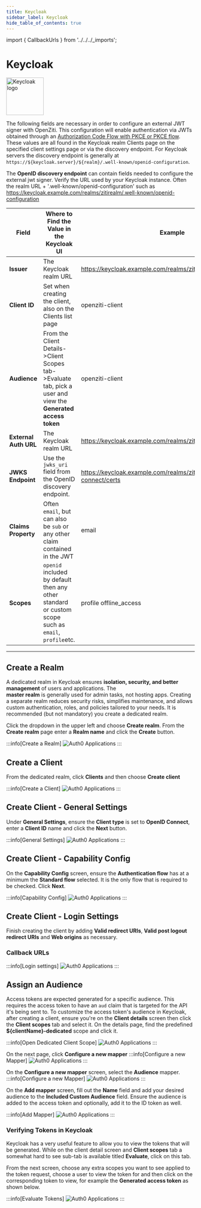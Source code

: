 ```yaml
---
title: Keycloak
sidebar_label: Keycloak
hide_table_of_contents: true
---
```


import { CallbackUrls } from '../../../_imports';

# Keycloak

<img src="/icons/logo-keycloak.svg" alt="Keycloak logo" height="100px"/>

The following fields are necessary in order to configure an external JWT signer with OpenZiti. This configuration will
enable authentication via JWTs obtained through an
[Authorization Code Flow with PKCE or PKCE flow](https://oauth.net/2/pkce/). These values are all found in the 
Keycloak realm Clients page on the specified client settings page or via the discovery endpoint. For Keycloak 
servers the discovery endpoint is generally at `https://${keycloak.server}/${realm}/.well-known/openid-configuration`.

The **OpenID discovery endpoint** can contain fields needed to configure the external jwt signer. Verify the URL used by
your Keycloak instance. Often the realm URL + '.well-known/openid-configuration' such as
https://keycloak.example.com/realms/zitirealm/.well-known/openid-configuration

| Field                 | Where to Find the Value in the Keycloak UI                                                                    | Example                                                                     |
|-----------------------|---------------------------------------------------------------------------------------------------------------|-----------------------------------------------------------------------------|
| **Issuer**            | The Keycloak realm URL                                                                                        | https://keycloak.example.com/realms/zitirealm                               |
| **Client ID**         | Set when creating the client, also on the Clients list page                                                   | openziti-client                                                             |
| **Audience**          | From the Client Details->Client Scopes tab->Evaluate tab, pick a user and view the **Generated access token** | openziti-client                                                             |
| **External Auth URL** | The Keycloak realm URL                                                                                        | https://keycloak.example.com/realms/zitirealm                               |
| **JWKS Endpoint**     | Use the `jwks_uri` field from the OpenID discovery endpoint.                                                  | https://keycloak.example.com/realms/zitirealm/protocol/openid-connect/certs |
| **Claims Property**   | Often `email`, but can also be `sub` or any other claim contained in the JWT                                  | email                                                                       |
| **Scopes**            | `openid` included by default then any other standard or custom scope such as `email`, `profile`etc.           | profile offline_access                                                      |

---

## Create a Realm

A dedicated realm in Keycloak ensures **isolation, security, and better management** of users and applications. The  
**master realm** is generally used for admin tasks, not hosting apps. Creating a separate realm reduces security risks, 
simplifies maintenance, and allows custom authentication, roles, and policies tailored to your needs. It is 
recommended (but not mandatory) you create a dedicated realm.

Click the dropdown in the upper left and choose **Create realm**. From the **Create realm** page enter a **Realm name** 
and click the **Create** button.

:::info[Create a Realm]
![Auth0 Applications](/img/idps/keycloak/create-realm.png)
:::

## Create a Client

From the dedicated realm, click **Clients** and then choose **Create client**

:::info[Create a Client]
![Auth0 Applications](/img/idps/keycloak/create-client.png)
:::

## Create Client - General Settings

Under **General Settings**, ensure the **Client type** is set to **OpenID Connect**, enter a **Client ID** name and
click the **Next** button.

:::info[General Settings]
![Auth0 Applications](/img/idps/keycloak/create-client-1.png)
:::

## Create Client - Capability Config

On the **Capability Config** screen, ensure the **Authentication flow** has at a minimum the **Standard flow** selected.
It is the only flow that is required to be checked. Click **Next**.

:::info[Capability Config]
![Auth0 Applications](/img/idps/keycloak/create-client-2.png)
:::

## Create Client - Login Settings

Finish creating the client by adding **Valid redirect URIs**, **Valid post logout redirect URIs** and **Web 
origins** as necessary.

### Callback URLs

<CallbackUrls/>

:::info[Login settings]
![Auth0 Applications](/img/idps/keycloak/create-client-3.png)
:::

## Assign an Audience

Access tokens are expected generated for a specific audience. This requires the access token to have an `aud` 
claim that is targeted for the API it's being sent to. To customize the access token's audience in Keycloak, after 
creating a client, ensure you're on the **Client details** screen then click the **Client scopes** tab and select it. On 
the details page, find the predefined **$\{clientName}-dedicated** scope and click it.

:::info[Open Dedicated Client Scope]
![Auth0 Applications](/img/idps/keycloak/create-audience-1.png)
:::

On the next page, click **Configure a new mapper**
:::info[Configure a new Mapper]
![Auth0 Applications](/img/idps/keycloak/configure-mapper.png)
:::

On the **Configure a new mapper** screen, select the **Audience** mapper.
:::info[Configure a new Mapper]
![Auth0 Applications](/img/idps/keycloak/configure-aud-mapper-1.png)
:::

On the **Add mapper** screen, fill out the **Name** field and add your desired audience to the **Included Custom 
Audience** field. Ensure the audience is added to the access token and optionally, add it to the ID token as well. 

:::info[Add Mapper]
![Auth0 Applications](/img/idps/keycloak/configure-aud-mapper-2.png)
:::

### Verifying Tokens in Keycloak

Keycloak has a very useful feature to allow you to view the tokens that will be generated. While on the client 
detail screen and **Client scopes** tab a somewhat hard to see sub-tab is available titled **Evaluate**, click on this tab.

From the next screen, choose any extra scopes you want to see applied to the token request, choose a user to view the 
token for and then click on the corresponding token to view, for example the **Generated access token** as shown below.

:::info[Evaluate Tokens]
![Auth0 Applications](/img/idps/keycloak/evaluate-tokens.png) 
:::















